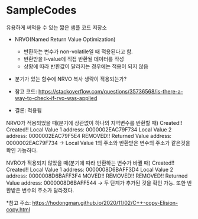 # SampleCodes

유용하게 써먹을 수 있는 짧은 샘플 코드 저장소

* NRVO(Named Return Value Optimization)
	- 반환하는 변수가 non-volatile일 때 적용된다고 함.
	- 반환받을 l-value에 직접 반환될 데이터를 작성
	- 상황에 따라 반환값이 달라지는 경우에는 적용이 되지 않음

	
* 분기가 있는 함수에 NRVO 복사 생략이 적용되는가?
* 참고 코드: https://stackoverflow.com/questions/35736568/is-there-a-way-to-check-if-rvo-was-applied
* 결론: 적용됨


NRVO가 적용되었을 때(분기에 상관없이 하나의 지역변수를 반환할 때)
Created!!
Created!!
Local Value 1 address: 0000002EAC79F734
Local Value 2 address: 0000002EAC79F5E4
REMOVED!!
Returned Value address: 0000002EAC79F734
-> Local Value 1의 주소와 반환받은 변수의 주소가 같은것을 확인 가능하다.

NVRO가 적용되지 않았을 때(분기에 따라 반환하는 변수가 바뀔 때)
Created!!
Created!!
Local Value 1 address: 0000008D6BAFF3D4
Local Value 2 address: 0000008D6BAFF3F4
MOVED!!
REMOVED!!
REMOVED!!
Returned Value address: 0000008D6BAFF544
-> 두 단계가 추가된 것을 확인 가능. 또한 반환받은 변수의 주소가 달라졌다.

*참고 주소: https://hodongman.github.io/2020/11/02/C++-copy-Elision-copy.html